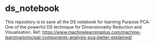 # ds_notebook
This repository is to save all the DS notebook for learning Purpose
PCA: One of the powerful DS technique for Dimensionality Reduction and Visualisation. Ref: https://www.machinelearningplus.com/machine-learning/principal-components-analysis-pca-better-explained/
